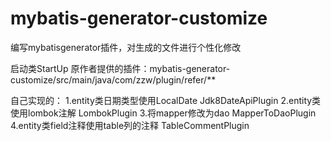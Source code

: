 # mybatis-generator-customize
编写mybatisgenerator插件，对生成的文件进行个性化修改

启动类StartUp
原作者提供的插件：mybatis-generator-customize/src/main/java/com/zzw/plugin/refer/**

自己实现的：
1.entity类日期类型使用LocalDate Jdk8DateApiPlugin
2.entity类使用lombok注解 LombokPlugin
3.将mapper修改为dao MapperToDaoPlugin
4.entity类field注释使用table列的注释 TableCommentPlugin
